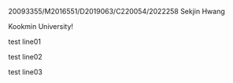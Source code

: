 20093355/M2016551/D2019063/C220054/2022258 Sekjin Hwang

Kookmin University!

test line01

test line02

test line03

